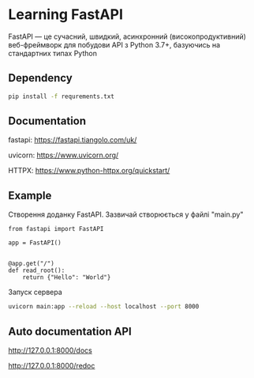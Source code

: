 # Learning FastAPI 

FastAPI — це сучасний, швидкий, асинхронний (високопродуктивний) веб-фреймворк для побудови API з Python 3.7+, базуючись на стандартних типах Python

## Dependency

```bash 
pip install -f requrements.txt
```


## Documentation

fastapi: https://fastapi.tiangolo.com/uk/

uvicorn:    https://www.uvicorn.org/

HTTPX: https://www.python-httpx.org/quickstart/


## Example
Створення доданку FastAPI. Зазвичай створюється у файлі "main.py"

```python3
from fastapi import FastAPI

app = FastAPI()


@app.get("/")
def read_root():
    return {"Hello": "World"}
```
Запуск сервера

```bash
uvicorn main:app --reload --host localhost --port 8000
``` 

## Auto documentation API
http://127.0.0.1:8000/docs

http://127.0.0.1:8000/redoc

